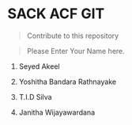 # SACK ACF GIT

> Contribute to this repository


> Please Enter Your Name here.

1. Seyed Akeel

2. Yoshitha Bandara Rathnayake

3. T.I.D Silva

4. Janitha Wijayawardana

